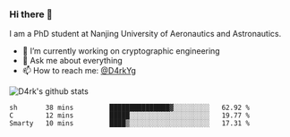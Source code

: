 ### Hi there 👋

I am a PhD student at Nanjing University of Aeronautics and Astronautics.

- 🔭 I’m currently working on cryptographic engineering
- 💬 Ask me about everything
- 📫 How to reach me: [@D4rkYg](https://twitter.com/D4rkYg)

![D4rk's github stats](https://github-readme-stats.vercel.app/api?username=dd4rk&show_icons=true&title_color=fff&icon_color=79ff97&text_color=9f9f9f&bg_color=151515)

<!--START_SECTION:waka-->
```text
sh       38 mins         ███████████████▓░░░░░░░░░   62.92 % 
C        12 mins         █████░░░░░░░░░░░░░░░░░░░░   19.77 % 
Smarty   10 mins         ████▒░░░░░░░░░░░░░░░░░░░░   17.31 % 
```
<!--END_SECTION:waka-->
